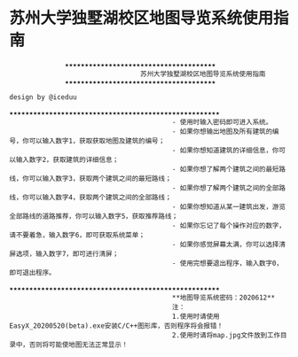 # 苏州大学独墅湖校区地图导览系统使用指南


                  ★★★★★★★★★★★★★★★★★★★★★★★★★★★★★★★★★★★★★★
                                     苏州大学独墅湖校区地图导览系统使用指南
                  ★★★★★★★★★★★★★★★★★★★★★★★★★★★★★★★★★★★★★★
		                                                                     design by @iceduu
										     ★★★★★★★★★★★★★★★★★★★★★★★★★★★★★★★★★★★★★★★★★★★★★★★★★★★★★
										     - 使用时输入密码即可进入系统。
										     - 如果你想输出地图及所有建筑的编号，你可以输入数字1，获取获取地图及建筑的编号；
										     - 如果你想知道建筑的详细信息，你可以输入数字2，获取建筑的详细信息；
										     - 如果你想了解两个建筑之间的最短路线，你可以输入数字3，获取两个建筑之间的最短路线；
										     - 如果你想了解两个建筑之间的全部路线，你可以输入数字4，获取两个建筑之间的全部路线；
										     - 如果你想知道从某一建筑出发，游览全部路线的道路推荐，你可以输入数字5，获取推荐路线；
										     - 如果你忘记了每个操作对应的数字，请不要着急，输入数字6，即可获取系统菜单；
										     - 如果你感觉屏幕太满，你可以选择清屏选项，输入数字7，即可进行清屏；
										     - 使用完想要退出程序，输入数字0，即可退出程序。
										     ★★★★★★★★★★★★★★★★★★★★★★★★★★★★★★★★★★★★★★★★★★★★★★★★★★★★★
										     **地图导览系统密码：2020612**
										     注：
										     1.使用时请使用EasyX_20200520(beta).exe安装C/C++图形库，否则程序将会报错！
										     2.使用时请将map.jpg文件放到工作目录中，否则将可能使地图无法正常显示！
